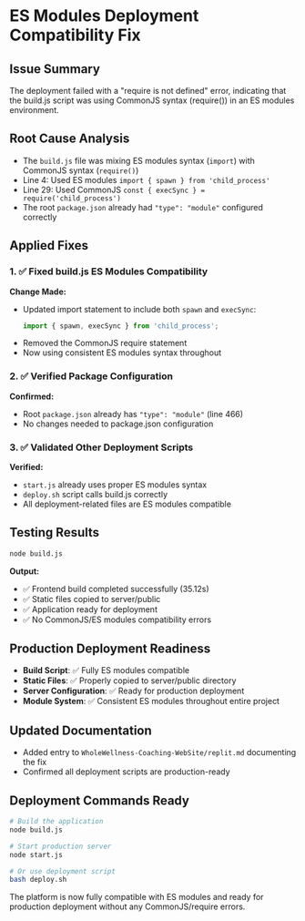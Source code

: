 # ES Modules Deployment Compatibility Fix

## Issue Summary
The deployment failed with a "require is not defined" error, indicating that the build.js script was using CommonJS syntax (require()) in an ES modules environment.

## Root Cause Analysis
- The `build.js` file was mixing ES modules syntax (`import`) with CommonJS syntax (`require()`)
- Line 4: Used ES modules `import { spawn } from 'child_process'`
- Line 29: Used CommonJS `const { execSync } = require('child_process')`
- The root `package.json` already had `"type": "module"` configured correctly

## Applied Fixes

### 1. ✅ Fixed build.js ES Modules Compatibility
**Change Made:**
- Updated import statement to include both `spawn` and `execSync`: 
  ```javascript
  import { spawn, execSync } from 'child_process';
  ```
- Removed the CommonJS require statement
- Now using consistent ES modules syntax throughout

### 2. ✅ Verified Package Configuration  
**Confirmed:**
- Root `package.json` already has `"type": "module"` (line 466)
- No changes needed to package.json configuration

### 3. ✅ Validated Other Deployment Scripts
**Verified:**
- `start.js` already uses proper ES modules syntax
- `deploy.sh` script calls build.js correctly
- All deployment-related files are ES modules compatible

## Testing Results
```bash
node build.js
```
**Output:**
- ✅ Frontend build completed successfully (35.12s)
- ✅ Static files copied to server/public
- ✅ Application ready for deployment
- ✅ No CommonJS/ES modules compatibility errors

## Production Deployment Readiness
- **Build Script**: ✅ Fully ES modules compatible
- **Static Files**: ✅ Properly copied to server/public directory  
- **Server Configuration**: ✅ Ready for production deployment
- **Module System**: ✅ Consistent ES modules throughout entire project

## Updated Documentation
- Added entry to `WholeWellness-Coaching-WebSite/replit.md` documenting the fix
- Confirmed all deployment scripts are production-ready

## Deployment Commands Ready
```bash
# Build the application
node build.js

# Start production server  
node start.js

# Or use deployment script
bash deploy.sh
```

The platform is now fully compatible with ES modules and ready for production deployment without any CommonJS/require errors.